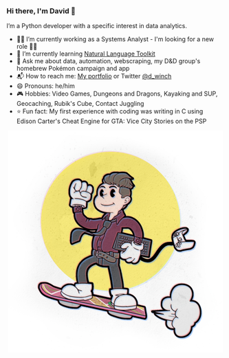 ### Hi there, I'm David 👋

I’m a Python developer with a specific interest in data analytics.

- 👨‍💻 I’m currently working as a Systems Analyst - I'm looking for a new role 🙋‍♂️
- 🌱 I’m currently learning [Natural Language Toolkit](http://nltk.org)
- 💬 Ask me about data, automation, webscraping, my D&D group's homebrew Pokémon campaign and app
- 📬 How to reach me: [My portfolio](https://davidwin.ch) or Twitter [@d_winch](https://twitter.com/d_winch)
- 😄 Pronouns: he/him
- 🎮 Hobbies: Video Games, Dungeons and Dragons, Kayaking and SUP, Geocaching, Rubik's Cube, Contact Juggling
- ⭐ Fun fact: My first experience with coding was writing in C using Edison Carter's Cheat Engine for GTA: Vice City Stories on the PSP

<img align="right" src="https://raw.githubusercontent.com/d-winch/d-winch/master/Dave%20Profile%20-%20500px.png" alt="Cuphead/early cartoon style image, using chromatic abberation, of David riding a hoverboard while holding a keyboard and a video game controller"/>
